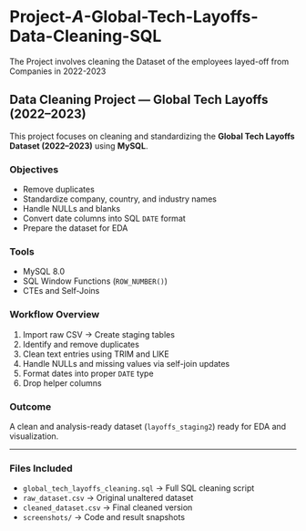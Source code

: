# Project-_A_-Global-Tech-Layoffs-Data-Cleaning-SQL
The Project involves cleaning the Dataset of the employees layed-off from Companies in 2022-2023

## Data Cleaning Project — Global Tech Layoffs (2022–2023)

This project focuses on cleaning and standardizing the **Global Tech Layoffs Dataset (2022–2023)** using **MySQL**.

###  Objectives
- Remove duplicates  
- Standardize company, country, and industry names  
- Handle NULLs and blanks  
- Convert date columns into SQL `DATE` format  
- Prepare the dataset for EDA  

### Tools
- MySQL 8.0
- SQL Window Functions (`ROW_NUMBER()`)
- CTEs and Self-Joins

### Workflow Overview
1. Import raw CSV → Create staging tables  
2. Identify and remove duplicates  
3. Clean text entries using TRIM and LIKE  
4. Handle NULLs and missing values via self-join updates  
5. Format dates into proper `DATE` type  
6. Drop helper columns  

### Outcome
A clean and analysis-ready dataset (`layoffs_staging2`) ready for EDA and visualization.

---

### Files Included
- `global_tech_layoffs_cleaning.sql` → Full SQL cleaning script  
- `raw_dataset.csv` → Original unaltered dataset  
- `cleaned_dataset.csv` → Final cleaned version  
- `screenshots/` → Code and result snapshots
